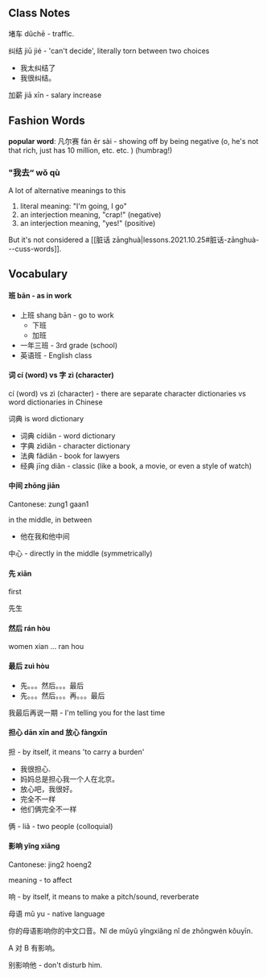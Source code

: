 
## Class Notes

堵车 dǔchē - traffic.

纠结 jiū jié - 'can't decide', literally torn between two choices

- 我太纠结了
- 我很纠结。

加薪 jiā xīn - salary increase

## Fashion Words
**popular word**:
凡尔赛 fán ěr sài - showing off by being negative (o, he's not that rich, just has  10 million, etc. etc. ) (humbrag!)

### "我去“ wǒ qù

A lot of alternative meanings to this

1. literal meaning: "I'm going, I go"
1. an interjection meaning, "crap!" (negative)
1. an interjection meaning, "yes!" (positive)

But it's not considered a [[脏话 zānghuà|lessons.2021.10.25#脏话-zānghuà---cuss-words]]. 

## Vocabulary

#### 班 bān - as in work

- 上班 shang bān - go to work
    - 下班
    - 加班
- 一年三班 - 3rd grade (school)
- 英语班 - English class

#### 词 cí (word) vs 字 zì (character)

cí (word) vs zì (character) - there are separate character dictionaries vs word dictionaries in Chinese

词典 is word dictionary

- 词典 cídiǎn - word dictionary
- 字典 zìdiǎn - character dictionary
- 法典 fǎdiǎn - book for lawyers
- 经典 jīng diǎn - classic (like a book, a movie, or even a style of watch)

#### 中间 zhōng jiān

Cantonese: zung1 gaan1

in the middle, in between

- 他在我和他中间

中心 - directly in the middle (symmetrically)

#### 先 xiān 

first

先生

#### 然后 rán hòu

women xian ... ran hou

#### 最后 zuì hòu

- 先。。。然后。。。最后
- 先。。。然后。。。再。。。最后

我最后再说一期 - I'm telling you for the last time

#### 担心 dān xīn and 放心 fàngxīn 

担 - by itself, it means 'to carry a burden'

- 我很担心.
- 妈妈总是担心我一个人在北京。
- 放心吧，我很好。
- 完全不一样
- 他们俩完全不一样

俩 - liǎ - two people (colloquial)

#### 影响 yǐng xiǎng

Cantonese: jing2 hoeng2

meaning - to affect

响 - by itself, it means to make a pitch/sound, reverberate

母语 mǔ yu - native language

你的母语影响你的中文口音。Nǐ de mǔyǔ yǐngxiǎng nǐ de zhōngwén kǒuyīn.

A 对 B 有影响。

别影响他 - don't disturb him.
